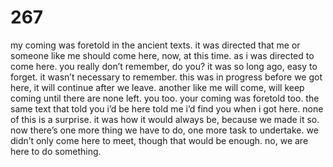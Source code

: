 # 267

my coming was foretold in the ancient texts. it was directed that me or someone like me should come here, now, at this time. as i was directed to come here. you really don’t remember, do you? it was so long ago, easy to forget. it wasn’t necessary to remember. this was in progress before we got here, it will continue after we leave. another like me will come, will keep coming until there are none left. you too. your coming was foretold too. the same text that told you i’d be here told me i’d find you when i got here. none of this is a surprise. it was how it would always be, because we made it so. now there’s one more thing we have to do, one more task to undertake. we didn’t only come here to meet, though that would be enough. no, we are here to do something. 